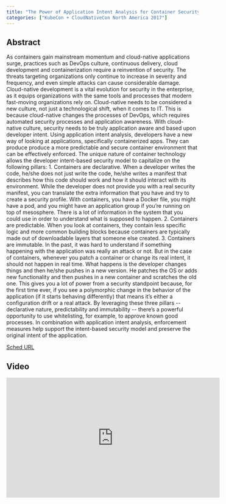 ```yaml
---
title: "The Power of Application Intent Analysis for Container Security [I] - John Morello, Twistlock"
categories: ["KubeCon + CloudNativeCon North America 2017"]
---
```


## Abstract

As containers gain mainstream momentum and cloud-native applications surge, practices such as DevOps culture, continuous delivery, cloud development and containerization require a reinvention of security. The threats targeting organizations only continue to increase in severity and frequency, and even simple attacks can cause considerable damage. Cloud-native development is a vital evolution for security in the enterprise, as it equips organizations with the same tools and processes that modern fast-moving organizations rely on.   Cloud-native needs to be considered a new culture, not just a technological shift, when it comes to IT. This is because cloud-native changes the processes of DevOps, which requires automated security processes and application awareness. With cloud-native culture, security needs to be truly application aware and based upon developer intent. Using application intent analysis, developers have a new way of looking at applications, specifically containerized apps. They can produce produce a more predictable and secure container environment that can be effectively enforced.  The unique nature of container technology allows the developer intent-based security model to capitalize on the following pillars:   1. Containers are declarative. When a developer writes the code, he/she does not just write the code, he/she writes a manifest that describes how this code should work and how it should interact with its environment. While the developer does not provide you with a real security manifest, you can translate the extra information that you have and try to create a security profile. With containers, you have a Docker file, you might have a pod, and you might have an application group if you’re running on top of mesosphere. There is a lot of information in the system that you could use in order to understand what is supposed to happen.  2. Containers are predictable. When you look at containers, they contain less specific logic and more common building blocks because containers are typically made out of downloadable layers that someone else created.   3. Containers are immutable. In the past, it was hard to understand if something happening with the application was really an attack or not. But in the case of containers, whenever you patch a container or change its real intent, it should not happen in real time. What happens is the developer changes things and then he/she pushes in a new version. He patches the OS or adds new functionality and then pushes in a new container and scratches the old one. This gives you a lot of power from a security standpoint because, for the first time ever, if you see a polymorphic change in the behavior of the application (if it starts behaving differently) that means it’s either a configuration drift or a real attack.  By leveraging these three pillars -- declarative nature, predictability and immutability -- there’s a powerful opportunity to use whitelisting, for example, to approve known good processes. In combination with application intent analysis, enforcement measures help support the intent-based security model and preserve the original intent of the application.

[Sched URL](https://kccncna17.sched.com/event/ee665195428e05c597d459e043f89102)

## Video

<iframe width='560' height='315' src='https://www.youtube.com/embed/eHpO2cI-aOM' frameborder='0' allow='accelerometer; autoplay; encrypted-media; gyroscope; picture-in-picture' allowfullscreen></iframe>
